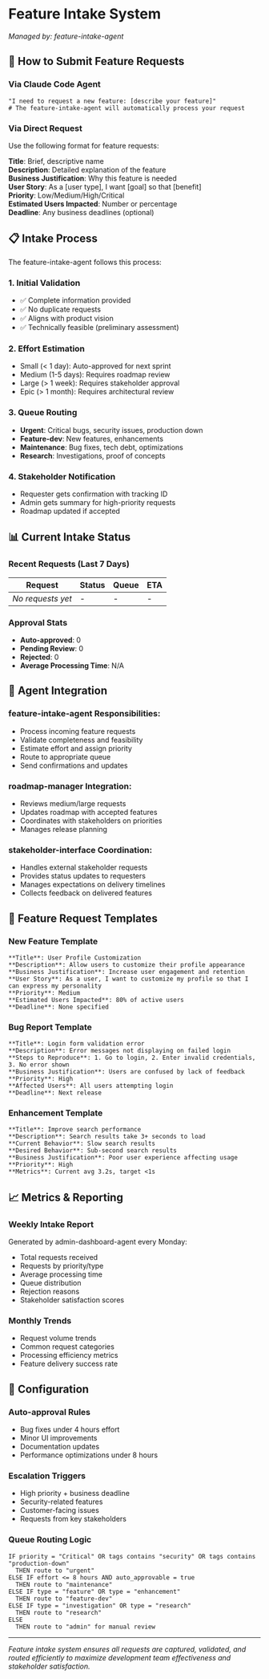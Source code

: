 # Feature Intake System

*Managed by: feature-intake-agent*

## 🎯 How to Submit Feature Requests

### Via Claude Code Agent
```
"I need to request a new feature: [describe your feature]"
# The feature-intake-agent will automatically process your request
```

### Via Direct Request
Use the following format for feature requests:

**Title**: Brief, descriptive name  
**Description**: Detailed explanation of the feature  
**Business Justification**: Why this feature is needed  
**User Story**: As a [user type], I want [goal] so that [benefit]  
**Priority**: Low/Medium/High/Critical  
**Estimated Users Impacted**: Number or percentage  
**Deadline**: Any business deadlines (optional)  

## 📋 Intake Process

The feature-intake-agent follows this process:

### 1. **Initial Validation**
- ✅ Complete information provided
- ✅ No duplicate requests  
- ✅ Aligns with product vision
- ✅ Technically feasible (preliminary assessment)

### 2. **Effort Estimation**  
- Small (< 1 day): Auto-approved for next sprint
- Medium (1-5 days): Requires roadmap review
- Large (> 1 week): Requires stakeholder approval
- Epic (> 1 month): Requires architectural review

### 3. **Queue Routing**
- **Urgent**: Critical bugs, security issues, production down
- **Feature-dev**: New features, enhancements  
- **Maintenance**: Bug fixes, tech debt, optimizations
- **Research**: Investigations, proof of concepts

### 4. **Stakeholder Notification**
- Requester gets confirmation with tracking ID
- Admin gets summary for high-priority requests
- Roadmap updated if accepted

## 📊 Current Intake Status

### Recent Requests (Last 7 Days)
| Request | Status | Queue | ETA | 
|---------|--------|-------|-----|
| *No requests yet* | - | - | - |

### Approval Stats
- **Auto-approved**: 0
- **Pending Review**: 0  
- **Rejected**: 0
- **Average Processing Time**: N/A

## 🤖 Agent Integration

### **feature-intake-agent** Responsibilities:
- Process incoming feature requests
- Validate completeness and feasibility  
- Estimate effort and assign priority
- Route to appropriate queue
- Send confirmations and updates

### **roadmap-manager** Integration:
- Reviews medium/large requests
- Updates roadmap with accepted features
- Coordinates with stakeholders on priorities
- Manages release planning

### **stakeholder-interface** Coordination:
- Handles external stakeholder requests
- Provides status updates to requesters
- Manages expectations on delivery timelines
- Collects feedback on delivered features

## 🎯 Feature Request Templates

### New Feature Template
```
**Title**: User Profile Customization
**Description**: Allow users to customize their profile appearance
**Business Justification**: Increase user engagement and retention
**User Story**: As a user, I want to customize my profile so that I can express my personality
**Priority**: Medium  
**Estimated Users Impacted**: 80% of active users
**Deadline**: None specified
```

### Bug Report Template  
```
**Title**: Login form validation error
**Description**: Error messages not displaying on failed login
**Steps to Reproduce**: 1. Go to login, 2. Enter invalid credentials, 3. No error shown
**Business Justification**: Users are confused by lack of feedback
**Priority**: High
**Affected Users**: All users attempting login
**Deadline**: Next release
```

### Enhancement Template
```
**Title**: Improve search performance  
**Description**: Search results take 3+ seconds to load
**Current Behavior**: Slow search results
**Desired Behavior**: Sub-second search results
**Business Justification**: Poor user experience affecting usage
**Priority**: High
**Metrics**: Current avg 3.2s, target <1s
```

## 📈 Metrics & Reporting

### Weekly Intake Report
Generated by admin-dashboard-agent every Monday:

- Total requests received
- Requests by priority/type  
- Average processing time
- Queue distribution
- Rejection reasons
- Stakeholder satisfaction scores

### Monthly Trends
- Request volume trends
- Common request categories
- Processing efficiency metrics
- Feature delivery success rate

## 🔧 Configuration

### Auto-approval Rules
- Bug fixes under 4 hours effort
- Minor UI improvements  
- Documentation updates
- Performance optimizations under 8 hours

### Escalation Triggers
- High priority + business deadline
- Security-related features
- Customer-facing issues
- Requests from key stakeholders

### Queue Routing Logic
```
IF priority = "Critical" OR tags contains "security" OR tags contains "production-down"
  THEN route to "urgent"
ELSE IF effort <= 8 hours AND auto_approvable = true  
  THEN route to "maintenance"
ELSE IF type = "feature" OR type = "enhancement"
  THEN route to "feature-dev"  
ELSE IF type = "investigation" OR type = "research"
  THEN route to "research"
ELSE
  THEN route to "admin" for manual review
```

---

*Feature intake system ensures all requests are captured, validated, and routed efficiently to maximize development team effectiveness and stakeholder satisfaction.*